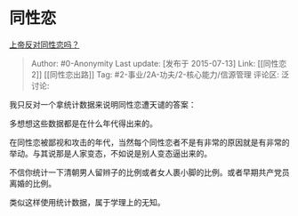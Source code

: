 # 同性恋
[上帝反对同性恋吗？](https://www.zhihu.com/question/22234325/answer/54884529)

> Author: #0-Anonymity
> Last update: [发布于 2015-07-13]
> Link: [[同性恋 2]] [[同性恋出路]]
> Tag: #2-事业/2A-功夫/2-核心能力/信源管理 
> 评论区:
> 泛讨论:

我只反对一个拿统计数据来说明同性恋遭天谴的答案：

多想想这些数据都是在什么年代得出来的。

在同性恋被鄙视和攻击的年代，当然每个同性恋者不是有非常的原因就是有非常的举动。与其说那是人家变态，不如说是别人变态逼出来的。

不信你统计一下清朝男人留辫子的比例或者女人裹小脚的比例。或者早期共产党员离婚的比例。

类似这样使用统计数据，属于学理上的无知。
